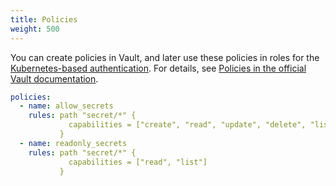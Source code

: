 ```yaml
---
title: Policies
weight: 500
---
```


You can create policies in Vault, and later use these policies in roles for the
[Kubernetes-based authentication](#authentication). For details,
see [Policies in the official Vault documentation](https://www.vaultproject.io/docs/concepts/policies.html).

```yaml
policies:
  - name: allow_secrets
    rules: path "secret/*" {
             capabilities = ["create", "read", "update", "delete", "list"]
           }
  - name: readonly_secrets
    rules: path "secret/*" {
             capabilities = ["read", "list"]
           }
```
